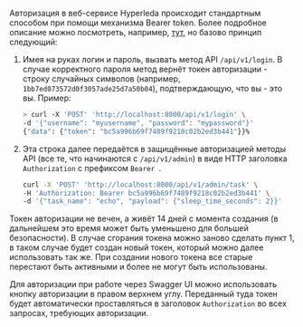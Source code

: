 Авторизация в веб-сервисе Hyperleda происходит стандартным способом при помощи механизма Bearer token.
Более подробное описание можно посмотреть, например, [тут](https://www.devopsschool.com/blog/what-is-bearer-token-and-how-it-works/), но базово принцип следующий:

1. Имея на руках логин и пароль, вызвать метод API `/api/v1/login`. В случае корректного пароля метод вернёт токен авторизации - строку случайных символов (например, `1bb7ed073572d0f3057ade25d7a50b04`), подтверждающую, что вы - это вы. Пример:
    ```bash
    > curl -X 'POST' 'http://localhost:8000/api/v1/login' \
    -d '{"username": "myusername", "password": "mypassword"}'
    {"data": {"token": "bc5a996b69f7489f9218c02b2ed3b441"}}%   
    ```

2. Эта строка далее передаётся в защищённые авторизацией методы API (все те, что начинаются с `/api/v1/admin`) в виде HTTP заголовка `Authorization` с префиксом `Bearer `.

    ```bash
    curl -X 'POST' 'http://localhost:8000/api/v1/admin/task' \
    -H 'Authorization: Bearer bc5a996b69f7489f9218c02b2ed3b441' \
    -d '{"task_name": "echo", "payload": {"sleep_time_seconds": 2}}'
    ```

Токен авторизации не вечен, а живёт 14 дней с момента создания (в дальнейшем это время может быть уменьшено для большей безопасности). В случае сгорания токена можно заново сделать пункт 1, в таком случае будет создан новый токен, который можно далее использовать так же. При создании нового токена все старые перестают быть активными и более не могут быть использованы.

Для авторизации при работе через Swagger UI можно использовать кнопку авторизации в правом верхнем углу. Переданный туда токен будет автоматически проставляться в заголовок `Authorization` во всех запросах, требующих авторизации.

